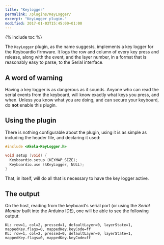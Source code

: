 ```yaml
---
title: "Keylogger"
permalink: /plugins/KeyLogger/
excerpt: "KeyLogger plugin."
modified: 2017-01-03T15:45:00+01:00
---
```


{% include toc %}

The `KeyLogger` plugin, as the name suggests, implements a key logger for the
Keyboardio firmware. It logs the row and column of every key press and release,
along with the event, and the layer number, in a format that is reasonably easy
to parse, to the Serial interface.

## A word of warning

Having a key logger is as dangerous as it sounds. Anyone who can read the serial
events from the keyboard, will know exactly what keys you press, and when.
Unless you know what you are doing, and can secure your keyboard, do **not**
enable this plugin.

## Using the plugin

There is nothing configurable about the plugin, using it is as simple as
including the header file, and declaring it used:

```c++
#include <Akela-KeyLogger.h>

void setup (void) {
  Keyboardio.setup (KEYMAP_SIZE);
  Keyboardio.use (&KeyLogger, NULL);
}
```

That, in itself, will do all that is necessary to have the key logger active.

## The output

On the host, reading from the keyboard's serial port (or using the *Serial
Monitor* built into the Arduino IDE), one will be able to see the following
output:

```
KL: row=1, col=2, pressed=1, defaultLayer=0, layerState=1, mappedKey.flags=0, mappedKey.keyCode=ff
KL: row=1, col=2, pressed=0, defaultLayer=0, layerState=1, mappedKey.flags=0, mappedKey.keyCode=ff
```
